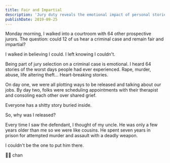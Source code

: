 ```yaml
---
title: Fair and Impartial
description: 'Jury duty reveals the emotional impact of personal stories. Acknowledge that everyone has a hidden struggle and practice empathy in daily life.'
publishDate: 2019-09-25
---
```


Monday morning, I walked into a courtroom with 64 other prospective jurors.
The question: could 12 of us hear a criminal case and remain fair and impartial?

I walked in believing I could.
I left knowing I couldn't.

Being part of jury selection on a criminal case is emotional.
I heard 64 stories of the worst days people had ever experienced.
Rape, murder, abuse, life altering theft...
Heart-breaking stories.

On day one, we were all plotting ways to be released and talking about our jobs.
By day two, folks were scheduling appointments with their therapist and consoling each other over shared grief.

Everyone has a shitty story buried inside.

So, why was I released?

Every time I saw the defendant, I thought of my uncle.
He was only a few years older than me so we were like cousins.
He spent seven years in prison for attempted murder and assault with a deadly weapon.

I couldn't be the one to put him there.

👨‍⚖️ chan
